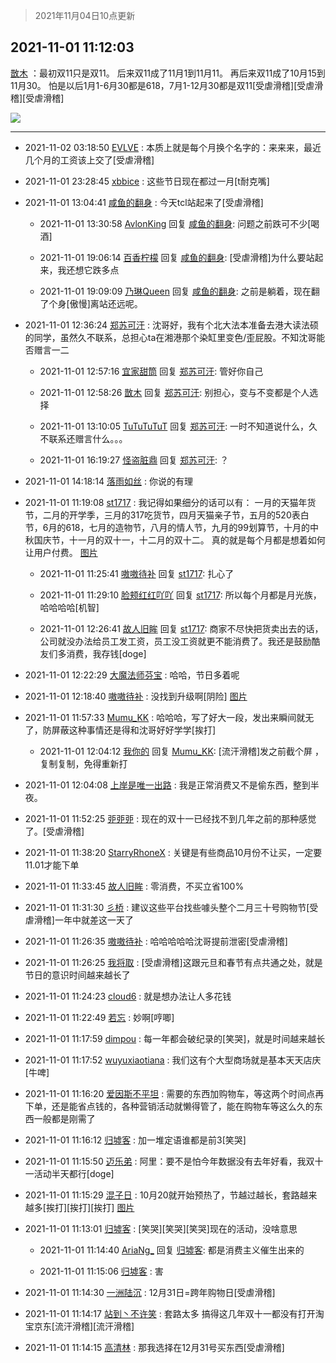 > 2021年11月04日10点更新
<link rel="stylesheet" href="https://cdn.jsdelivr.net/gh/taotie6/sampleJSON@main/css/photo_show.css">
<meta name="referrer" content="no-referrer" />


 ## 2021-11-01 11:12:03 

 [㪚木](https://www.coolapk.com/feed/31122294?shareKey=OTVmYWU0MTQ2YzdmNjE3ZjczZmY~) ：最初双11只是双11。
后来双11成了11月1到11月11。
再后来双11成了10月15到11月30。
怕是以后1月1-6月30都是618，7月1-12月30都是双11[受虐滑稽][受虐滑稽][受虐滑稽] 

<div class="album">
<img class="img-item" src="http://image.coolapk.com/feed/2019/0507/23/1081091_4586_1095@230x167.gif" />
</div>

 ------- 

- 2021-11-02 03:18:50 [EVLVE](uid=624501) : 本质上就是每个月换个名字的：来来来，最近几个月的工资该上交了[受虐滑稽] 

- 2021-11-01 23:28:45 [xbbice](uid=1588982) : 这些节日现在都过一月[t耐克嘴] 

- 2021-11-01 13:04:41 [咸鱼的翻身](uid=3945270) : 今天tcl站起来了[受虐滑稽] 

    - 2021-11-01 13:30:58 [AvlonKing](uid=964891) 回复 [咸鱼的翻身](uid=3945270): 问题之前跌可不少[喝酒] 

    - 2021-11-01 19:06:14 [百香柠檬](uid=2068085) 回复 [咸鱼的翻身](uid=3945270): [受虐滑稽]为什么要站起来，我还想它跌多点 

    - 2021-11-01 19:09:09 [乃琳Queen](uid=2370903) 回复 [咸鱼的翻身](uid=3945270): 之前是躺着，现在翻了个身[傲慢]离站还远呢。 

- 2021-11-01 12:36:24 [郑苏可汗](uid=678781) : 沈哥好，我有个北大法本准备去港大读法硕的同学，虽然久不联系，总担心ta在湘港那个染缸里变色/歪屁股。不知沈哥能否赠言一二 

    - 2021-11-01 12:57:16 [宜家甜筒](uid=2776933) 回复 [郑苏可汗](uid=678781): 管好你自己 

    - 2021-11-01 12:58:26 [㪚木](uid=1081091) 回复 [郑苏可汗](uid=678781): 别担心，变与不变都是个人选择 

    - 2021-11-01 13:10:05 [TuTuTuTuT](uid=1433312) 回复 [郑苏可汗](uid=678781): 一时不知道说什么，久不联系还赠言什么。。。 

    - 2021-11-01 16:19:27 [怪盗脏鼎](uid=804633) 回复 [郑苏可汗](uid=678781): ？ 

- 2021-11-01 14:18:14 [落雨如丝](uid=171765) : 你说的有理 

- 2021-11-01 11:19:08 [st1717](uid=1303467) : 我记得如果细分的话可以有： 一月的天猫年货节，二月的开学季，三月的317吃货节，四月天猫亲子节，五月的520表白节，6月的618，七月的造物节，八月的情人节，九月的99划算节，十月的中秋国庆节，十一月的双十一，十二月的双十二。
真的就是每个月都是想着如何让用户付费。 [图片](http://image.coolapk.com/feed/2021/0303/13/1742665_0bb8897b_8654_3981@420x229.gif)

    - 2021-11-01 11:25:41 [嗷嗷待补](uid=2417592) 回复 [st1717](uid=1303467): 扎心了 

    - 2021-11-01 11:29:10 [脸颊红红吖吖](uid=12698253) 回复 [st1717](uid=1303467): 所以每个月都是月光族，哈哈哈哈[机智] 

    - 2021-11-01 12:26:41 [故人旧眸](uid=5481001) 回复 [st1717](uid=1303467): 商家不尽快把货卖出去的话，公司就没办法给员工发工资，员工没工资就更不能消费了。我还是鼓励酷友们多消费，我存钱[doge] 

- 2021-11-01 12:22:29 [大魔法师芬宝](uid=1943624) : 哈哈，节日多着呢 

- 2021-11-01 12:18:40 [嗷嗷待补](uid=2417592) : 没找到升级啊[阴险] [图片](http://image.coolapk.com/feed/2021/1101/12/2417592_fec08992_0319_6307@1176x2400.jpeg)

- 2021-11-01 11:57:33 [Mumu_KK](uid=1355663) : 哈哈哈，写了好大一段，发出来瞬间就无了，防屏蔽这种事情还是得和沈哥好好学学[挨打] 

    - 2021-11-01 12:04:12 [我你的](uid=3530668) 回复 [Mumu_KK](uid=1355663): [流汗滑稽]发之前截个屏 ，复制复制，免得重新打 

- 2021-11-01 12:04:08 [上岸是唯一出路](uid=2438191) : 我是正常消费又不是偷东西，整到半夜。 

- 2021-11-01 11:52:25 [戼戼戼](uid=4044548) : 现在的双十一已经找不到几年之前的那种感觉了。[受虐滑稽] 

- 2021-11-01 11:38:20 [StarryRhoneX](uid=3488925) : 关键是有些商品10月份不让买，一定要11.01才能下单 

- 2021-11-01 11:33:45 [故人旧眸](uid=5481001) : 零消费，不买立省100% 

- 2021-11-01 11:31:30 [彡桥](uid=3740933) : 建议这些平台找些噱头整个二月三十号购物节[受虐滑稽]一年中就差这一天了 

- 2021-11-01 11:26:35 [嗷嗷待补](uid=2417592) : 哈哈哈哈哈沈哥提前泄密[受虐滑稽] 

- 2021-11-01 11:26:25 [我将取](uid=2640994) : [受虐滑稽]这跟元旦和春节有点共通之处，就是节日的意识时间越来越长了 

- 2021-11-01 11:24:23 [cloud6](uid=852635) : 就是想办法让人多花钱 

- 2021-11-01 11:22:49 [若忘](uid=459610) : 妙啊[哼唧] 

- 2021-11-01 11:17:59 [dimpou](uid=3905047) : 每一年都会破纪录的[笑哭]，就是时间越来越长 

- 2021-11-01 11:17:52 [wuyuxiaotiana](uid=686790) : 我们这有个大型商场就是基本天天店庆 [牛啤] 

- 2021-11-01 11:16:20 [爱因斯不平坦](uid=834251) : 需要的东西加购物车，等这两个时间点再下单，还是能省点钱的，各种营销活动就懒得管了，能在购物车等这么久的东西一般都是刚需了 

- 2021-11-01 11:16:12 [归墟客](uid=3287587) : 加一堆定语谁都是前3[笑哭] 

- 2021-11-01 11:15:50 [迈乐弟](uid=1554109) : 阿里：要不是怕今年数据没有去年好看，我双十一活动半天都行[doge] 

- 2021-11-01 11:15:29 [混子日](uid=1878276) : 10月20就开始预热了，节越过越长，套路越来越多[挨打][挨打][挨打] [图片](http://image.coolapk.com/feed/2021/1023/23/1081091_012e5f7c_2359_8546@214x174.png)

- 2021-11-01 11:13:01 [归墟客](uid=3287587) : [笑哭][笑哭][笑哭]现在的活动，没啥意思 

    - 2021-11-01 11:14:40 [AriaNg_](uid=3504887) 回复 [归墟客](uid=3287587): 都是消费主义催生出来的 

    - 2021-11-01 11:15:06 [归墟客](uid=3287587) : 害 

- 2021-11-01 11:14:30 [一洲陆沉](uid=889471) : 12月31日=跨年购物日[受虐滑稽] 

- 2021-11-01 11:14:17 [站到丶不许笑](uid=1165627) : 套路太多 搞得这几年双十一都没有打开淘宝京东[流汗滑稽][流汗滑稽] 

- 2021-11-01 11:14:15 [高清林](uid=8114305) : 那我选择在12月31号买东西[受虐滑稽] 

